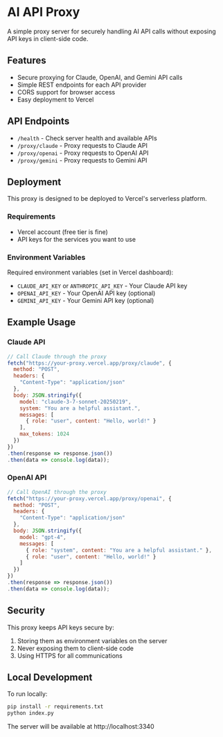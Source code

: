 # AI API Proxy

A simple proxy server for securely handling AI API calls without exposing API keys in client-side code.

## Features

- Secure proxying for Claude, OpenAI, and Gemini API calls
- Simple REST endpoints for each API provider
- CORS support for browser access
- Easy deployment to Vercel

## API Endpoints

- `/health` - Check server health and available APIs
- `/proxy/claude` - Proxy requests to Claude API
- `/proxy/openai` - Proxy requests to OpenAI API  
- `/proxy/gemini` - Proxy requests to Gemini API

## Deployment

This proxy is designed to be deployed to Vercel's serverless platform.

### Requirements

- Vercel account (free tier is fine)
- API keys for the services you want to use

### Environment Variables

Required environment variables (set in Vercel dashboard):

- `CLAUDE_API_KEY` or `ANTHROPIC_API_KEY` - Your Claude API key
- `OPENAI_API_KEY` - Your OpenAI API key (optional)
- `GEMINI_API_KEY` - Your Gemini API key (optional)

## Example Usage

### Claude API

```javascript
// Call Claude through the proxy
fetch("https://your-proxy.vercel.app/proxy/claude", {
  method: "POST",
  headers: {
    "Content-Type": "application/json"
  },
  body: JSON.stringify({
    model: "claude-3-7-sonnet-20250219",
    system: "You are a helpful assistant.",
    messages: [
      { role: "user", content: "Hello, world!" }
    ],
    max_tokens: 1024
  })
})
.then(response => response.json())
.then(data => console.log(data));
```

### OpenAI API

```javascript
// Call OpenAI through the proxy
fetch("https://your-proxy.vercel.app/proxy/openai", {
  method: "POST",
  headers: {
    "Content-Type": "application/json"
  },
  body: JSON.stringify({
    model: "gpt-4",
    messages: [
      { role: "system", content: "You are a helpful assistant." },
      { role: "user", content: "Hello, world!" }
    ]
  })
})
.then(response => response.json())
.then(data => console.log(data));
```

## Security

This proxy keeps API keys secure by:

1. Storing them as environment variables on the server
2. Never exposing them to client-side code
3. Using HTTPS for all communications

## Local Development

To run locally:

```bash
pip install -r requirements.txt
python index.py
```

The server will be available at http://localhost:3340